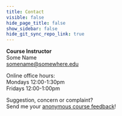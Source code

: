 ```yaml
---
title: Contact
visible: false
hide_page_title: false
show_sidebar: false
hide_git_sync_repo_link: true
---
```


**Course Instructor**  
Some Name  
somename@somewhere.edu  

Online office hours:  
Mondays 12:00-1:30pm  
Fridays 12:00-1:00pm  

Suggestion, concern or complaint?  
Send me your [anonymous course feedback](#)!

